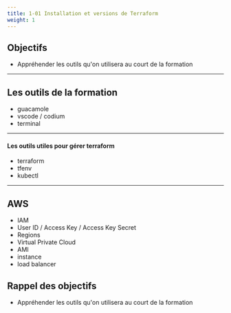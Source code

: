 ```yaml
---
title: 1-01 Installation et versions de Terraform
weight: 1
---
```


## Objectifs 
- Appréhender les outils qu'on utilisera au court de la formation

---

## Les outils de la formation 

* guacamole
* vscode / codium
* terminal

---

#### Les outils utiles pour gérer terraform  

* terraform 
* tfenv
* kubectl

---

## AWS 

* IAM
* User ID / Access Key / Access Key Secret 
* Regions
* Virtual Private Cloud
* AMI
* instance 
* load balancer 

## Rappel des objectifs 
- Appréhender les outils qu'on utilisera au court de la formation


